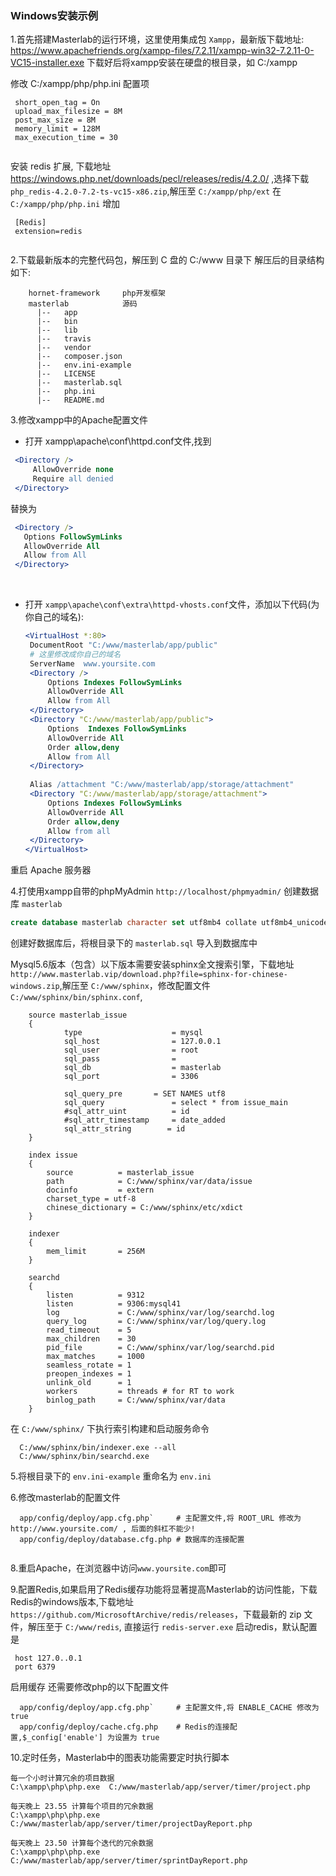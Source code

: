 
 

### Windows安装示例

1.首先搭建Masterlab的运行环境，这里使用集成包 `Xampp`，最新版下载地址:
  https://www.apachefriends.org/xampp-files/7.2.11/xampp-win32-7.2.11-0-VC15-installer.exe
  下载好后将xampp安装在硬盘的根目录，如 C:/xampp
  
  修改 C:/xampp/php/php.ini 配置项
  ```
   short_open_tag = On
   upload_max_filesize = 8M
   post_max_size = 8M
   memory_limit = 128M
   max_execution_time = 30
   
  ```
  安装 redis 扩展, 下载地址 https://windows.php.net/downloads/pecl/releases/redis/4.2.0/ ,选择下载 `php_redis-4.2.0-7.2-ts-vc15-x86.zip`,解压至 `C:/xampp/php/ext`
  在 `C:/xampp/php/php.ini` 增加
 
   ```
    [Redis]
    extension=redis
    
   ```
  

2.下载最新版本的完整代码包，解压到 C 盘的 C:/www 目录下
  解压后的目录结构如下:
```
    hornet-framework     php开发框架
    masterlab            源码
      |--   app   
      |--   bin  
      |--   lib    
      |--   travis
      |--   vendor
      |--   composer.json
      |--   env.ini-example       
      |--   LICENSE
      |--   masterlab.sql    
      |--   php.ini    
      |--   README.md
```

3.修改xampp中的Apache配置文件

   + 打开 xampp\apache\conf\httpd.conf文件,找到

   ```apache
    <Directory />
        AllowOverride none
        Require all denied
    </Directory>
  ```
   替换为
   ```apache
    <Directory />
      Options FollowSymLinks
      AllowOverride All      
      Allow from All  
    </Directory>
  ```
<br>

+ 打开 `xampp\apache\conf\extra\httpd-vhosts.conf`文件，添加以下代码(为你自己的域名):

   ```apache
   <VirtualHost *:80>
    DocumentRoot "C:/www/masterlab/app/public"
    # 这里修改成你自己的域名
    ServerName  www.yoursite.com
    <Directory />    
        Options Indexes FollowSymLinks
        AllowOverride All      
        Allow from All     
    </Directory>    
    <Directory "C:/www/masterlab/app/public">    
        Options  Indexes FollowSymLinks    
        AllowOverride All    
        Order allow,deny    
        Allow from All    
    </Directory>    
	
    Alias /attachment "C:/www/masterlab/app/storage/attachment" 
    <Directory "C:/www/masterlab/app/storage/attachment">
		Options Indexes FollowSymLinks
		AllowOverride All
		Order allow,deny
		Allow from all
	</Directory>  
  </VirtualHost>
  ```
重启 Apache 服务器

4.打使用xampp自带的phpMyAdmin `http://localhost/phpmyadmin/` 创建数据库 `masterlab`
 
```sql
create database masterlab character set utf8mb4 collate utf8mb4_unicode_ci;
```

创建好数据库后，将根目录下的 `masterlab.sql` 导入到数据库中

Mysql5.6版本（包含）以下版本需要安装sphinx全文搜索引擎，下载地址 `http://www.masterlab.vip/download.php?file=sphinx-for-chinese-windows.zip`,解压至
`C:/www/sphinx`，修改配置文件 `C:/www/sphinx/bin/sphinx.conf`,
```
    source masterlab_issue
    {
            type                    = mysql
            sql_host                = 127.0.0.1
            sql_user                = root
            sql_pass                =
            sql_db                  = masterlab
            sql_port                = 3306
    
            sql_query_pre		= SET NAMES utf8
            sql_query               = select * from issue_main
            #sql_attr_uint          = id
            #sql_attr_timestamp     = date_added
            sql_attr_string        = id
    }
    
    index issue
    {
        source			= masterlab_issue
        path			= C:/www/sphinx/var/data/issue
        docinfo			= extern
        charset_type = utf-8
        chinese_dictionary = C:/www/sphinx/etc/xdict
    }
    
    indexer
    {
        mem_limit		= 256M
    }
    
    searchd
    {
        listen			= 9312
        listen			= 9306:mysql41
        log				= C:/www/sphinx/var/log/searchd.log
        query_log		= C:/www/sphinx/var/log/query.log
        read_timeout	= 5
        max_children	= 30
        pid_file		= C:/www/sphinx/var/log/searchd.pid
        max_matches		= 1000
        seamless_rotate	= 1
        preopen_indexes	= 1
        unlink_old		= 1
        workers			= threads # for RT to work
        binlog_path		= C:/www/sphinx/var/data
    }

```

在 `C:/www/sphinx/` 下执行索引构建和启动服务命令
```
  C:/www/sphinx/bin/indexer.exe --all
  C:/www/sphinx/bin/searchd.exe
``` 

5.将根目录下的 `env.ini-example` 重命名为 `env.ini`

6.修改masterlab的配置文件

 ```
   app/config/deploy/app.cfg.php`     # 主配置文件,将 ROOT_URL 修改为 http://www.yoursite.com/ , 后面的斜杠不能少!
   app/config/deploy/database.cfg.php # 数据库的连接配置
   
```

8.重启Apache，在浏览器中访问`www.yoursite.com`即可

9.配置Redis,如果启用了Redis缓存功能将显著提高Masterlab的访问性能，下载Redis的windows版本,下载地址 
`https://github.com/MicrosoftArchive/redis/releases`，下载最新的 zip 文件，解压至于 `C:/www/redis`,
直接运行 `redis-server.exe` 启动redis，默认配置是
```text
 host 127.0..0.1
 port 6379
```
启用缓存 还需要修改php的以下配置文件
 ```
   app/config/deploy/app.cfg.php`     # 主配置文件,将 ENABLE_CACHE 修改为 true
   app/config/deploy/cache.cfg.php    # Redis的连接配置,$_config['enable'] 为设置为 true
```
10.定时任务，Masterlab中的图表功能需要定时执行脚本
 ```text
 每一个小时计算冗余的项目数据
 C:\xampp\php\php.exe  C:/www/masterlab/app/server/timer/project.php
 
 每天晚上 23.55 计算每个项目的冗余数据
 C:\xampp\php\php.exe  C:/www/masterlab/app/server/timer/projectDayReport.php

 每天晚上 23.50 计算每个迭代的冗余数据
 C:\xampp\php\php.exe  C:/www/masterlab/app/server/timer/sprintDayReport.php
```


